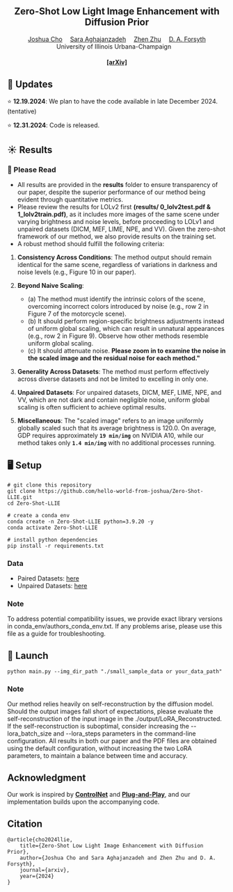 <div align="center">

<h2>Zero-Shot Low Light Image Enhancement with Diffusion Prior</h2>

<div>
    <a href='https://github.com/hello-world-from-joshua' target='_blank'>Joshua Cho</a>&emsp;
    <a href='https://saraaghajanzadeh.github.io/' target='_blank'>Sara Aghajanzadeh</a>&emsp;
    <a href='https://zzhu.vision/' target='_blank'>Zhen Zhu</a>&emsp;
    <a href='http://luthuli.cs.uiuc.edu/~daf/' target='_blank'>D. A. Forsyth</a>
</div>
<div>
    University of Illinois Urbana-Champaign&emsp; 
</div>

<div>
    <h4 align="center">
        <a href="https://arxiv.org/abs/2412.13401" target='_blank'>[arXiv]</a>
    </h4>
</div>


</div>

## :mega: Updates
:star: **12.19.2024**: We plan to have the code available in late December 2024. (tentative)

:star: **12.31.2024**: Code is released.


## :sunny: Results
### :pushpin: Please Read
- All results are provided in the **results** folder to ensure transparency of our paper, despite the superior performance of our method being evident through quantitative metrics.
- Please review the results for LOLv2 first **(results/ 0_lolv2test.pdf & 1_lolv2train.pdf)**, as it includes more images of the same scene under varying brightness and noise levels, before proceeding to LOLv1 and unpaired datasets (DICM, MEF, LIME, NPE, and VV). Given the zero-shot framework of our method, we also provide results on the training set.
- A robust method should fulfill the following criteria:

1. **Consistency Across Conditions**: The method output should remain identical for the same scene, regardless of variations in darkness and noise levels (e.g., Figure 10 in our paper).

2. **Beyond Naive Scaling**: 
   - (a) The method must identify the intrinsic colors of the scene, overcoming incorrect colors introduced by noise (e.g., row 2 in Figure 7 of the motorcycle scene).
   - (b) It should perform region-specific brightness adjustments instead of uniform global scaling, which can result in unnatural appearances (e.g., row 2 in Figure 9). Observe how other methods resemble uniform global scaling.
   - (c) It should attenuate noise. **Please zoom in to examine the noise in the scaled image and the residual noise for each method."**

3. **Generality Across Datasets**: The method must perform effectively across diverse datasets and not be limited to excelling in only one.

4. **Unpaired Datasets**: For unpaired datasets, DICM, MEF, LIME, NPE, and VV, which are not dark and contain negligible noise, uniform global scaling is often sufficient to achieve optimal results.

5. **Miscellaneous**: The "scaled image" refers to an image uniformly globally scaled such that its average brightness is 120.0. On average, GDP requires approximately **`19 min/img`** on NVIDIA A10, while our method takes only **`1.4 min/img`** with no additional processes running.


## :desktop_computer: Setup
```
# git clone this repository
git clone https://github.com/hello-world-from-joshua/Zero-Shot-LLIE.git
cd Zero-Shot-LLIE

# create a conda env
conda create -n Zero-Shot-LLIE python=3.9.20 -y
conda activate Zero-Shot-LLIE

# install python dependencies
pip install -r requirements.txt
```

### Data
- Paired Datasets: [here](https://github.com/caiyuanhao1998/Retinexformer)
- Unpaired Datasets: [here](https://daooshee.github.io/BMVC2018website/)
  
### Note
To address potential compatibility issues, we provide exact library versions in conda_env/authors_conda_env.txt. If any problems arise, please use this file as a guide for troubleshooting.


## 🚀 Launch
```
python main.py --img_dir_path "./small_sample_data or your_data_path"
```
### Note
Our method relies heavily on self-reconstruction by the diffusion model. Should the output images fall short of expectations, please evaluate the self-reconstruction of the input image in the ./output/LoRA_Reconstructed. If the self-reconstruction is suboptimal, consider increasing the --lora_batch_size and --lora_steps parameters in the command-line configuration. All results in both our paper and the PDF files are obtained using the default configuration, without increasing the two LoRA parameters, to maintain a balance between time and accuracy.


## Acknowledgment
Our work is inspired by [**ControlNet**](https://arxiv.org/pdf/2302.05543) and [**Plug-and-Play**](https://pnp-diffusion.github.io/), and our implementation builds upon the accompanying code.


## Citation
```
@article{cho2024llie,
    title={Zero-Shot Low Light Image Enhancement with Diffusion Prior},
    author={Joshua Cho and Sara Aghajanzadeh and Zhen Zhu and D. A. Forsyth},
    journal={arxiv},
    year={2024}
}
```